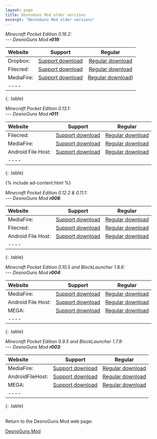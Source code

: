 ```yaml
---
layout: page
title: DesnoGuns Mod older versions
excerpt: "DesnoGuns Mod older versions"
---
```


<i>Minecraft Pocket Edition 0.16.2:</i><br>
<i> --- DesnoGuns Mod <b>r019</b>:</i>

| Website | Support | Regular |
|:--------|:-------:|:-------:|
| Dropbox:           | [Support download](http://adf.ly/1gEhIR) | [Regular download](https://www.dropbox.com/s/zimc8i3qxrb0qk1/DesnoGuns_Mod_r019_Desno365.modpkg?dl=1) |
| Filecred:          | [Support download](http://adf.ly/1gEhcV) | [Regular download](http://filecred.com/AB17G583) |
| MediaFire:         | [Support download](http://adf.ly/1gEheZ) | [Regular download](http://www.mediafire.com/file/fa174ch7uh8snmh/DesnoGuns_Mod_r019_Desno365.modpkg)) |
|----
{: .table}


<i>Minecraft Pocket Edition 0.13.1:</i><br>
<i> --- DesnoGuns Mod <b>r011</b>:</i>

| Website | Support | Regular |
|:--------|:-------:|:-------:|
| Filecred:          | [Support download](http://adf.ly/1TidSk) | [Regular download](http://filecred.com/A423G567) |
| MediaFire:         | [Support download](http://adf.ly/1TidW3) | [Regular download](http://www.mediafire.com/download/l3wv18fkokefz1f/DesnoGuns_r011_Desno365.zip) |
| Android File Host: | [Support download](http://adf.ly/1TidOf) | [Regular download](https://www.androidfilehost.com/?fid=24269982087022113) |
|----
{: .table}

{% include ad-content.html %}
<br>

<i>Minecraft Pocket Edition 0.12.2 & 0.11.1:</i><br>
<i> --- DesnoGuns Mod <b>r008</b>:</i>

| Website | Support | Regular |
|:--------|:-------:|:-------:|
| MediaFire:         | [Support download](http://adf.ly/1O0Q9Y) | [Regular download](http://www.mediafire.com/download/7ldhkxrpp39heed/DesnoGuns_r008_Desno365.zip) |
| Filecred:          | [Support download](http://adf.ly/1O0QD9) | [Regular download](http://filecred.com/A132G55F) |
| Android File Host: | [Support download](http://adf.ly/1O0QHV) | [Regular download](https://www.androidfilehost.com/?fid=24052804347812199) |
|----
{: .table}


<i>Minecraft Pocket Edition 0.10.5 and BlockLauncher 1.8.6:</i><br>
<i> --- DesnoGuns Mod <b>r004</b>:</i>

| Website | Support | Regular |
|:--------|:-------:|:-------:|
| MediaFire:         | [Support download](http://adf.ly/12exnh) | [Regular download](http://www.mediafire.com/download/tcd1zd4by1kjzc9/DesnoGuns_r004_Desno365.zip) |
| Android File Host: | [Support download](http://adf.ly/12eyOl) | [Regular download](https://www.androidfilehost.com/?fid=95916177934530177) |
| MEGA:              | [Support download](http://adf.ly/12ey73) | [Regular download](https://mega.co.nz/#!m1ZiWBzQ!f-rrW3MlSKYGwKJLnuao-FPMKXLkkUsSkAxmewQsgV0) |
|----
{: .table}


<i>Minecraft Pocket Edition 0.9.5 and BlockLauncher 1.7.9:</i><br>
<i> --- DesnoGuns Mod <b>r003</b>:</i>

| Website | Support | Regular |
|:--------|:-------:|:-------:|
| MediaFire:       | [Support download](http://adf.ly/wbeKd) | [Regular download](http://www.mediafire.com/download/lteboluuz98qtqb/DesnoGuns_r003_Desno365.zip) |
| AndroidFileHost: | [Support download](http://adf.ly/wbe2B) | [Regular download](https://www.androidfilehost.com/?fid=95916177934516426) |
| MEGA:            | [Support download](http://adf.ly/wbeBn) | [Regular download](https://mega.co.nz/#!HwA3QAwJ!elIYzO1sB4xdzgQmmXKgUbjZrAJBf7f4Mav1mCHeNBA) |
|----
{: .table}


<br>Return to the DesnoGuns Mod web page:

<div markdown="0"><a href="{{ site.url }}/minecraft/desnoguns-mod/#older-versions" class="btn">DesnoGuns Mod</a></div>

